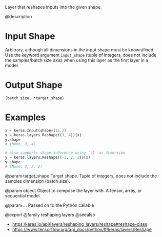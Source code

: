 Layer that reshapes inputs into the given shape.

@description

# Input Shape
Arbitrary, although all dimensions in the input shape must be
known/fixed. Use the keyword argument `input_shape` (tuple of integers,
does not include the samples/batch size axis) when using this layer as
the first layer in a model.

# Output Shape
`(batch_size, *target_shape)`

# Examples
```python
x = keras.Input(shape=(12,))
y = keras.layers.Reshape((3, 4))(x)
y.shape
# (None, 3, 4)
```

```python
# also supports shape inference using `-1` as dimension
y = keras.layers.Reshape((-1, 2, 2))(x)
y.shape
# (None, 3, 2, 2)
```

@param target_shape
Target shape. Tuple of integers, does not include the
samples dimension (batch size).

@param object
Object to compose the layer with. A tensor, array, or sequential model.

@param ...
Passed on to the Python callable

@export
@family reshaping layers
@seealso
+ <https:/keras.io/api/layers/reshaping_layers/reshape#reshape-class>
+ <https://www.tensorflow.org/api_docs/python/tf/keras/layers/Reshape>

